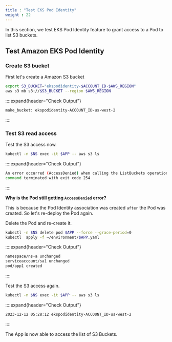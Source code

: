 ```yaml
---
title : "Test EKS Pod Identity"
weight : 22
---
```


In this section, we test EKS Pod Identity feature to grant access to a Pod to list S3 buckets.


## Test Amazon EKS Pod Identity

### Create S3 bucket 

First let's create a Amazon S3 bucket

```bash
export S3_BUCKET="ekspodidentity-$ACCOUNT_ID-$AWS_REGION"
aws s3 mb s3://$S3_BUCKET --region $AWS_REGION
```

::::expand{header="Check Output"}
```bash
make_bucket: ekspodidentity-ACCOUNT_ID-us-west-2
```
::::

### Test S3 read access

Test the S3 access now.

```bash
kubectl -n $NS exec -it $APP -- aws s3 ls
```

::::expand{header="Check Output"}
```bash
An error occurred (AccessDenied) when calling the ListBuckets operation: Access Denied
command terminated with exit code 254
```
::::

**Why is the Pod still getting `AccessDenied` error?**

This is because the Pod Identity association was created `after` the Pod was created.  So let's re-deploy the Pod again. 

Delete the Pod and re-create it.

```bash
kubectl -n $NS delete pod $APP --force --grace-period=0
kubectl  apply -f ~/environment/$APP.yaml
```

::::expand{header="Check Output"}
```bash
namespace/ns-a unchanged
serviceaccount/sa1 unchanged
pod/app1 created
```
::::


Test the S3 access again.

```bash
kubectl -n $NS exec -it $APP -- aws s3 ls
```

::::expand{header="Check Output"}
```bash
2023-12-12 05:28:12 ekspodidentity-ACCOUNT_ID-us-west-2
```
::::

The App is now able to access the list of S3 Buckets.


